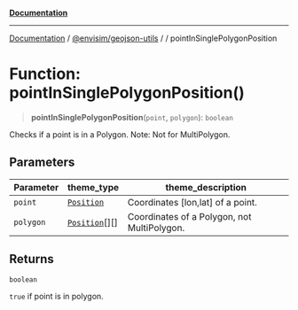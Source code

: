 [**Documentation**](../../../README.md)

---

[Documentation](../../../README.md) / [@envisim/geojson-utils](../README.md) / [](../README.md) / pointInSinglePolygonPosition

# Function: pointInSinglePolygonPosition()

> **pointInSinglePolygonPosition**(`point`, `polygon`): `boolean`

Checks if a point is in a Polygon.
Note: Not for MultiPolygon.

## Parameters

| Parameter | theme_type                                            | theme_description                           |
| --------- | ----------------------------------------------------- | ------------------------------------------- |
| `point`   | [`Position`](../geojson/type-aliases/Position.md)     | Coordinates [lon,lat] of a point.           |
| `polygon` | [`Position`](../geojson/type-aliases/Position.md)[][] | Coordinates of a Polygon, not MultiPolygon. |

## Returns

`boolean`

`true` if point is in polygon.
